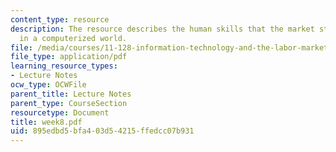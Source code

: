 ```yaml
---
content_type: resource
description: The resource describes the human skills that the market still values
  in a computerized world.
file: /media/courses/11-128-information-technology-and-the-labor-market-spring-2005/895edbd5bfa403d54215ffedcc07b931_week8.pdf
file_type: application/pdf
learning_resource_types:
- Lecture Notes
ocw_type: OCWFile
parent_title: Lecture Notes
parent_type: CourseSection
resourcetype: Document
title: week8.pdf
uid: 895edbd5-bfa4-03d5-4215-ffedcc07b931
---
```

